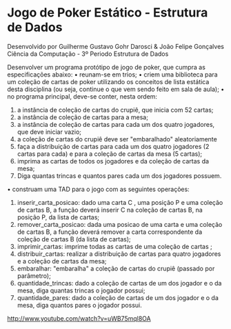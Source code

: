 Jogo de Poker Estático - Estrutura de Dados
===========================================
Desenvolvido por Guilherme Gustavo Gohr Darosci & João Felipe Gonçalves
Ciência da Computação - 3º Periodo
Estrutura de Dados


Desenvolver um programa protótipo de jogo de poker, que cumpra as especificações abaixo: 
•	reunam-se em trios;
•	criem uma biblioteca para um coleção de cartas de poker utilizando os conceitos de lista estática desta disciplina (ou seja, continue o que vem sendo feito em sala de aula);
•	no programa principal, deve-se conter, nesta ordem:
1.	a instância de coleção de cartas do crupiê, que inicia com 52 cartas;
2.	a instância de coleção de cartas  para a mesa;
3.	a instância de coleção de cartas  para cada um dos quatro jogadores, que deve iniciar vazio;
4.	a coleção de cartas  do crupiê deve ser "embaralhado" aleatoriamente
5.	faça a distribuição de cartas para cada um dos quatro jogadores (2 cartas para cada) e para a coleção de cartas da mesa (5 cartas);
6.	imprima as cartas de todos os jogadores e da coleção de cartas da mesa;
7.	Diga quantas trincas e quantos pares cada um dos jogadores possuem.


•	construam uma TAD para o jogo com as seguintes operações:
1.	inserir_carta_posicao: dado uma carta C , uma posição P e uma coleção de cartas  B, a função deverá inserir C na coleção de cartas B, na posição P, da lista de cartas;
2.	remover_carta_posicao: dada uma posicao de uma carta e uma coleção de cartas  B, a função deverá remover a carta correspondente da coleção de cartas  B (da lista de cartas);
3.	imprimir_cartas: imprime todas as cartas de uma coleção de cartas ;
4.	distribuir_cartas: realizar a distribuição de cartas para quatro jogadores e a coleção de cartas da mesa;
5.	embaralhar: "embaralha" a coleção de cartas  do crupiê (passado por parâmetro);
6.	quantidade_trincas: dado a coleção de cartas de um dos jogador e o da mesa, diga quantas trincas o jogador possui;
7.	quantidade_pares: dado a coleção de cartas  de um dos jogador e o da mesa, diga quantos pares o jogador possui. 


http://www.youtube.com/watch?v=uWB75mql8OA

